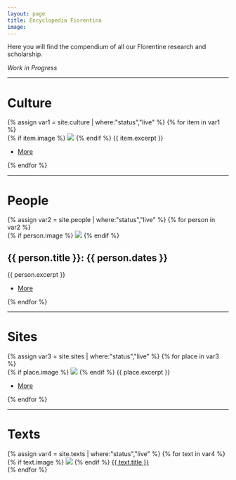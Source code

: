 ```yaml
---
layout: page
title: Encyclopedia Fiorentina
image:
---
```


Here you will find the compendium of all our Florentine research and scholarship.

*Work in Progress*

---

# Culture
<div class="posts">
  {% assign var1 = site.culture | where:"status","live" %}
  {% for item in var1 %}
    <article>
      {% if item.image %}
        <span class="image"><img src="assets/images/{{item.image}}" /></span>
      {% endif %}
      {{ item.excerpt }}
      <ul class="actions">
        <li><a href="{{ item.url | absolute_url }}" class="button small">More</a></li>
      </ul>
    </article>
  {% endfor %}
</div>

---

# People
<div class="posts">
  {% assign var2 = site.people | where:"status","live" %}
  {% for person in var2 %}
    <article>
      {% if person.image %}
        <span class="image"><img src="assets/images/{{person.image}}" /></span>
      {% endif %}
      <h2>{{ person.title }}: {{ person.dates }}</h2>
      {{ person.excerpt }}
      <ul class="actions">
        <li><a href="{{ person.url | absolute_url }}" class="button small">More</a></li>
      </ul>
    </article>
  {% endfor %}
</div>

---

# Sites
<div class="posts">
  {% assign var3 = site.sites | where:"status","live" %}
  {% for place in var3 %}
    <article>
      {% if place.image %}
        <span class="image"><img src="assets/images/{{place.image}}" /></span>
      {% endif %}
      {{ place.excerpt }}
      <ul class="actions">
        <li><a href="{{ place.url | absolute_url }}" class="button small">More</a></li>
      </ul>
    </article>
  {% endfor %}
</div>

---

# Texts
<div class="posts">
  {% assign var4 = site.texts | where:"status","live" %}
  {% for text in var4 %}
    <article>
      {% if text.image %}
        <span class="image"><img src="assets/images/{{text.image}}" /></span>
      {% endif %}
      <a href="{{ text.url }}">{{ text.title }}</a>
    </article>
  {% endfor %}
</div>
